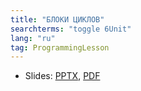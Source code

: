 ```yaml
---
title: "БЛОКИ ЦИКЛОВ"
searchterms: "toggle 6Unit"
lang: "ru"
tag: ProgrammingLesson
---
```

 <ul>
 <li class="ng-binding">Slides:
 <a href="ProgrammingLessons/RepeatBlocksRU.pptx">PPTX</a>,
 <a href="ProgrammingLessons/RepeatBlocksRU.pdf">PDF</a>
 </li>
 </ul>
